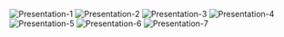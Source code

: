 <!--
# 👨‍💼 Mehedi, Md Rahmath Ullah
![mehdi](https://github.com/MunawarJohar/mehdirehmadullah/assets/106137102/aaba3ad4-aefc-4b83-a200-8b7f766e4245)



<div align="center">
  <a href="mailto:mdrahmathullahmehedi@gmail.com">
    <img src="https://img.shields.io/badge/Email-mdrahmathullahmehedi%40gmail.com-brightgreen" alt="Email">
  </a>
  
  <a href="tel:+447803519013">
    <img src="https://img.shields.io/badge/Phone-%2B447803519013-blue" alt="Phone">
  </a>
  <a href="https://www.linkedin.com/in/damehedi">
    <img src="https://img.shields.io/badge/LinkedIn-Connect%20with%20me-blue" alt="LinkedIn">
  </a>
</div>

---

## 🚀 Professional Profile
Dedicated BA (Hons) Business Management student with extensive experience as a F&B Casual at Accor Hotels and a Hospital Receptionist at Marks Medical College & Dental Unit, Bangladesh. Proven track record of optimizing operations, enhancing guest/patient satisfaction, and implementing efficient procedures. Recognized for outstanding customer service and problem-solving abilities. Currently serving as a Head Bartender/Mixologist at Inventive Production Ltd, leading beverage operations and achieving notable cost-saving measures and revenue increases. Additional experience includes a role as a Digital Marketing Executive at Yogiz Restaurants, where I excelled in campaign optimization and brand reputation management. Participated in events like Betrimex at IFE London and Moreton Bay Regional Council Careers in Tourism, demonstrating adaptability and commitment to continuous learning. Proficient in Microsoft Office, Excel, and adept at multitasking.

---

## 🎯 Skills
- **Soft Skills**: Multitasking, Strong Communication, Team Management, Problem Solving, Customer Service
- **Analytical Skills**: Data Analysis, Finance, Strategy, Decision Making
- **IT Skills**: Canva, Microsoft Office (Word, PowerPoint, Excel), Adobe (Photoshop, Lightroom), Programming Languages (C, C++, Java, HTML, CSS)

---

## 🎓 Education
London South Bank University –BA(Hons) in Business Management  
September 2022 – August 2026  
Notable modules:  
- Finance and the Economy
- Data for Decision Making
- Tower Hamlet Food Community Project
- Effective Business Negotiations
- Operations, Logistics and Supply Chain Management

---

## 💼 Work Experience

### Inventive Production Ltd (Alcotraz, Moonshine Saloon, Avora) – Head Bartender/Mixologist
January 2023 – Present

- Lead Bartender overseeing operations and creative cocktail development for Alcotraz, Moonshine Saloon, and Avora.
  
#### 🏆 Key Achievements
- Three-time Employee of the Month for exceptional performance.
- Implemented cost-saving measures, reducing beverage costs by 10%.
- Successfully revamped menus, increasing beverage sales by 15%.

#### 🔑 Key Responsibilities
- Supervise bartending staff and maintain service excellence.
- Craft innovative cocktail recipes while effectively managing inventory through weekly stock procurement.
- Collaborate with management on special events and promotions.

---

### Accor Hotels (Tribe London) – F&B Casual
November 2023 – Present

- Proficient in delivering exceptional guest experiences across the bar and service areas, adept at managing bar operations, and providing attentive customer service.

#### 🏆 Key Achievements
- Reduced service time by implementing streamlined processes and enhancing efficiency in customer interactions.
- Implemented effective stock management strategies, resulting in optimized inventory levels and reduced wastage.
- Successfully introduced signature cocktails to the menu, enhancing customer satisfaction and increasing beverage sales.

#### 🔑 Key Responsibilities
- Provide attentive and friendly service to guests at the bar and throughout the establishment.
- Manage bar operations, including preparing drinks, handling cash transactions, and maintaining cleanliness.
- Ensure customer satisfaction by promptly addressing inquiries, resolving issues, and upholding high service standards.

---

### Marks Medical College & Dental Unit, Bangladesh – Hospital Receptionist
October 2019 - May 2022

- Managed front desk operations at Marks Medical College & Dental Unit, demonstrating exceptional organizational and customer service skills, resulting in improved efficiency and patient satisfaction.

#### 🏆 Key Achievements
- Improved patient check-in/out efficiency by 20%.
- Established and managed an accurate patient record database.
- Received recognition for exceptional customer service and problem-solving.

#### 🔑 Key Responsibilities
- Managed front desk operations, including greeting patients, directing calls, and scheduling appointments.
- Coordinated patient registration and appointment scheduling.
- Handled administrative tasks such as maintaining records and processing insurance claims.
- Provided excellent customer service and resolved patient inquiries and complaints promptly.

---

## 🌟 Additional Trainings & Events

### Yogiz Restaurants: Digital Marketing Executive - February 2024 – July 2024
- Analyse and perfect Google Ads campaigns for maximum ROI.
- Monitor and engage with Google and Trustpilot reviews to keep positive brand reputation.
- Drive social media engagement by managing Facebook and YouTube content, boosting posts, and executing effective marketing strategies.

### Betrimex at IFE London: Team Member - March 2024
- Communicate Betrimex's business strategy and product quality, emphasizing coconut water and milk.
- Drive product trials by encouraging customer engagement.
- Showcase Betrimex's eco-friendly and sustainable practices, enhancing brand value.

### Moreton Bay Regional Council Careers in Tourism: Event Operations Job Simulation on Forage - February 2024
- Completed a job simulation that enabled me to explore what it is like to work in event operations in the tourism industry.
- Learned how to structure effective communications.
- Gained an understanding of the purpose of a Run Sheet and how to develop one using Microsoft Excel.

---
-->
![Presentation-1](https://github.com/MunawarJohar/mehdirehmadullah/assets/106137102/e1354739-98e4-48cc-b1be-5da6cf3eb18f)
![Presentation-2](https://github.com/MunawarJohar/mehdirehmadullah/assets/106137102/cfd96105-6ac9-4226-8fea-f091cad16284)
![Presentation-3](https://github.com/MunawarJohar/mehdirehmadullah/assets/106137102/6e322fa2-02ac-4fb2-859c-d6724e888273)
![Presentation-4](https://github.com/MunawarJohar/mehdirehmadullah/assets/106137102/f8547693-c1c1-42a6-af1b-658257cbeb8b)
![Presentation-5](https://github.com/MunawarJohar/mehdirehmadullah/assets/106137102/938e1964-b1a4-49b5-8679-ff7cd4847059)
![Presentation-6](https://github.com/MunawarJohar/mehdirehmadullah/assets/106137102/6a0dc230-e958-4de3-8c3a-b581d56ca0f5)
![Presentation-7](https://github.com/MunawarJohar/mehdirehmadullah/assets/106137102/5669d240-7881-4ac2-8e0c-52b721542d3a)

